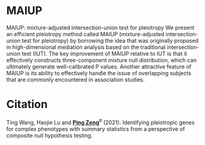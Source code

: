 # MAIUP
MAIUP: mixture-adjusted intersection-union test for pleiotropy
We present an efficient pleiotropy method called MAIUP (mixture-adjusted intersection-union test for pleiotropy) by borrowing the idea that was originally proposed in high-dimensional mediation analysis based on the traditional intersection-union test (IUT). The key improvement of MAIUP relative to IUT is that it effectively constructs three-component mixture null distribution, which can ultimately generate well-calibrated P values. Another attractive feature of MAIUP is its ability to effectively handle the issue of overlapping subjects that are commonly encountered in association studies.

# Citation
Ting Wang, Haojie Lu and [**Ping Zeng**](https://github.com/biostatpzeng)<sup>#</sup> (2021). Identifying pleiotropic genes for complex phenotypes with summary statistics from a perspective of composite null hypothesis testing.
